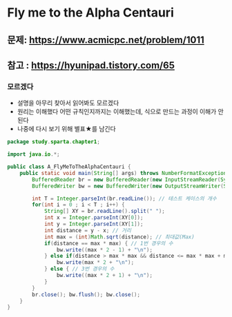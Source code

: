 # Fly me to the Alpha Centauri

## 문제: https://www.acmicpc.net/problem/1011

## 참고 : https://hyunipad.tistory.com/65

### 모르겠다
- 설명을 아무리 찾아서 읽어봐도 모르겠다
- 원리는 이해했다 어떤 규칙인지까지는 이해했는데, 식으로 만드는 과정이 이해가 안된다
- 나중에 다시 보기 위해 별표★를 남긴다

```java
package study.sparta.chapter1;

import java.io.*;

public class A_FlyMeToTheAlphaCentauri {
    public static void main(String[] args) throws NumberFormatException, IOException {
        BufferedReader br = new BufferedReader(new InputStreamReader(System.in));
        BufferedWriter bw = new BufferedWriter(new OutputStreamWriter(System.out));

        int T = Integer.parseInt(br.readLine()); // 테스트 케이스의 개수
        for(int i = 0 ; i < T ; i++) {
            String[] XY = br.readLine().split(" ");
            int x = Integer.parseInt(XY[0]);
            int y = Integer.parseInt(XY[1]);
            int distance = y - x; // 거리
            int max = (int)Math.sqrt(distance); // 최대값(Max)
            if(distance == max * max) { // 1번 경우의 수
                bw.write((max * 2 - 1) + "\n");
            } else if(distance > max * max && distance <= max * max + max) { // 2번 경우의 수
                bw.write(max * 2 + "\n");
            } else { // 3번 경우의 수
                bw.write((max * 2 + 1) + "\n");
            }
        }
        br.close(); bw.flush(); bw.close();
    }
}

```
